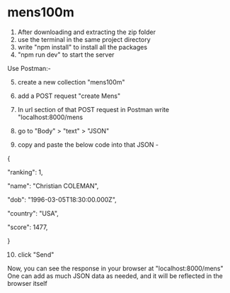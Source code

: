 # mens100m

1. After downloading and extracting the zip folder
2. use the terminal in the same project directory
3. write "npm install" to install all the packages
4. "npm run dev" to start the server 

Use Postman:-

5. create a new collection "mens100m"

6. add a POST request "create Mens"
   
7. In url section of that POST request in Postman write "localhost:8000/mens
   
8. go to "Body" > "text" > "JSON"
    
9. copy and paste the below code into that JSON -
    
{

  "ranking": 1,
  
  "name": "Christian COLEMAN",
  
  "dob": "1996-03-05T18:30:00.000Z",
  
  "country": "USA",
  
  "score": 1477,
  
}

10. click "Send"
    

Now, you can see the response in your browser at "localhost:8000/mens"
One can add as much JSON data as needed, and it will be reflected in the browser itself
